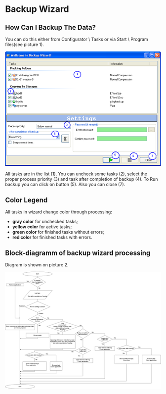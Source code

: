 # Backup Wizard

## How Can I Backup The Data?

You can do this either from Configurator \ Tasks or via Start \ Program files(see picture 1).

![Image 1 - Backup Wizard View](./Image%201%20-%20Backup%20Wizard%20View.png)

All tasks are in the list (1). You can uncheck some tasks (2), select the proper process priority (3) and task after completion of backup (4). To Run backup you can click on button (5). Also you can close (7).</P>

## Color Legend

All tasks in wizard change color through processing:
- **gray color** for unchecked tasks;
- **yellow color** for active tasks;
- **green color** for finished tasks without errors;
- **red color** for finished tasks with errors.

## Block-diagramm of backup wizard processing

Diagram is shown on picture 2.

![Image 2 - Backup Wizard Block Diagram](./Image%202%20-%20Backup%20Wizard%20Block%20Diagram.png)
